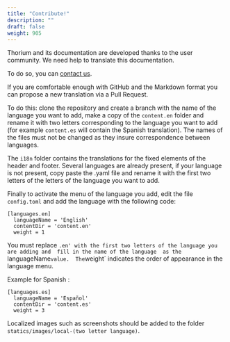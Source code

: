 ```yaml
---
title: "Contribute!"
description: ""
draft: false
weight: 905
---
```


Thorium and its documentation are developed thanks to the user community. 
We need help to translate this documentation. 

To do so, you can 
<a href="https://www.edrlab.org/contact/">contact us</a>.

If you are comfortable enough with GitHub and the Markdown format you can 
propose a new translation via a Pull Request. 

To do this: clone the repository and create a branch with the name of the language
you want to add, make a copy of the `content.en` folder and rename it with 
two letters corresponding to the language you want to add (for example 
`content.es` will contain the Spanish translation). The names of the files must
not be changed as they insure correspondence between languages.

The `i18n` folder contains the translations for the fixed elements 
of the header and footer. 
Several languages are already present, if your language is 
not present, copy paste the .yaml file and rename it with the first two letters of the 
letters of the language you want to add. 

Finally to activate the menu of the language you add, edit the file `config.toml`
and add the language with the following code: 

```
[languages.en]
  languageName = 'English'
  contentDir = 'content.en'
  weight = 1
```

You must replace `.en' with the first two letters of the language you are adding and 
fill in the name of the language 
as the `languageName` value. 
The `weight` indicates the order of appearance in the language menu. 

Example for Spanish : 

```
[languages.es]
  languageName = 'Español'
  contentDir = 'content.es'
  weight = 3
```

Localized images such as screenshots should be added to the 
folder `statics/images/local-(two letter language)`.
